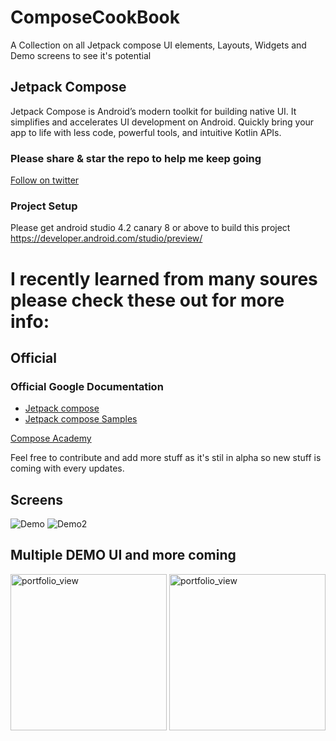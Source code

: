 # ComposeCookBook
A Collection on all Jetpack compose UI elements, Layouts, Widgets and Demo screens to see it's potential

## Jetpack Compose
Jetpack Compose is Android’s modern toolkit for building native UI. It simplifies and accelerates UI development on Android. Quickly bring your app to life with less code, powerful tools, and intuitive Kotlin APIs.


### Please share & star the repo to help me keep going
[Follow on twitter](https://twitter.com/_gurupreet)

### Project Setup
Please get android studio 4.2 canary 8 or above to build this project https://developer.android.com/studio/preview/


# I recently learned from many soures please check these out for more info: 

## Official

### Official Google Documentation
- [Jetpack compose](https://developer.android.com/jetpack/compose)
- [Jetpack compose Samples](https://github.com/android/compose-samples)


[Compose Academy ](https://compose.academy/)

Feel free to contribute and add more stuff as it's stil in alpha so new stuff is coming with every updates. 

## Screens
![Demo](https://media.giphy.com/media/WOlo2cTDdjGkgdAJQK/giphy.gif)
![Demo2](https://media.giphy.com/media/j3ajRUVKla5FdSrr6a/giphy.gif)

## Multiple DEMO UI and more coming 
<div>
  <img width="250" alt="portfolio_view" src="https://github.com/Gurupreet/ComposeCookBook/blob/master/screens/Screenshot_20200906-161629_ComposeDemo.jpg">
  <img width="250" alt="portfolio_view" src="https://github.com/Gurupreet/ComposeCookBook/blob/master/screens/Screenshot_20200906-161500_ComposeDemo.jpg">
</div>


